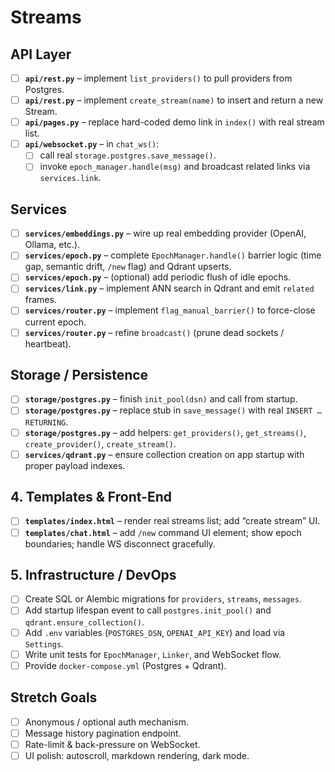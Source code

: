 # Streams


## API Layer

- [ ] **`api/rest.py`** – implement `list_providers()` to pull providers from Postgres.
- [ ] **`api/rest.py`** – implement `create_stream(name)` to insert and return a new Stream.
- [ ] **`api/pages.py`** – replace hard-coded demo link in `index()` with real stream list.
- [ ] **`api/websocket.py`** – in `chat_ws()`:
  - [ ] call real `storage.postgres.save_message()`.
  - [ ] invoke `epoch_manager.handle(msg)` and broadcast related links via `services.link`.

## Services

- [ ] **`services/embeddings.py`** – wire up real embedding provider (OpenAI, Ollama, etc.).
- [ ] **`services/epoch.py`** – complete `EpochManager.handle()` barrier logic (time gap, semantic drift, `/new` flag) and Qdrant upserts.
- [ ] **`services/epoch.py`** – (optional) add periodic flush of idle epochs.
- [ ] **`services/link.py`** – implement ANN search in Qdrant and emit `related` frames.
- [ ] **`services/router.py`** – implement `flag_manual_barrier()` to force-close current epoch.
- [ ] **`services/router.py`** – refine `broadcast()` (prune dead sockets / heartbeat).

## Storage / Persistence

- [ ] **`storage/postgres.py`** – finish `init_pool(dsn)` and call from startup.
- [ ] **`storage/postgres.py`** – replace stub in `save_message()` with real `INSERT … RETURNING`.
- [ ] **`storage/postgres.py`** – add helpers: `get_providers()`, `get_streams()`, `create_provider()`, `create_stream()`.
- [ ] **`services/qdrant.py`** – ensure collection creation on app startup with proper payload indexes.

## 4. Templates & Front-End
- [ ] **`templates/index.html`** – render real streams list; add “create stream” UI.
- [ ] **`templates/chat.html`** – add `/new` command UI element; show epoch boundaries; handle WS disconnect gracefully.

## 5. Infrastructure / DevOps
- [ ] Create SQL or Alembic migrations for `providers`, `streams`, `messages`.
- [ ] Add startup lifespan event to call `postgres.init_pool()` and `qdrant.ensure_collection()`.
- [ ] Add `.env` variables (`POSTGRES_DSN`, `OPENAI_API_KEY`) and load via `Settings`.
- [ ] Write unit tests for `EpochManager`, `Linker`, and WebSocket flow.
- [ ] Provide `docker-compose.yml` (Postgres + Qdrant).

## Stretch Goals

- [ ] Anonymous / optional auth mechanism.
- [ ] Message history pagination endpoint.
- [ ] Rate-limit & back-pressure on WebSocket.
- [ ] UI polish: autoscroll, markdown rendering, dark mode.
